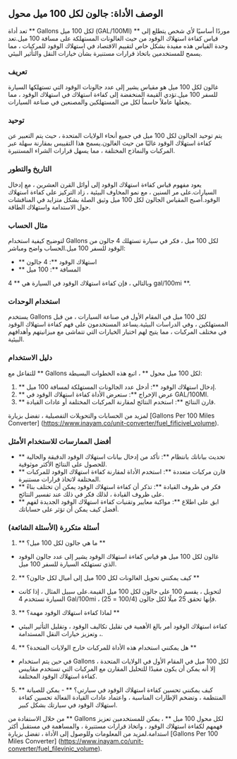 ## الوصف الأداة: جالون لكل 100 ميل محول

تعد أداة ** Gallons لكل 100 ميل (GAL/100MI) ** موردًا أساسيًا لأي شخص يتطلع إلى قياس كفاءة استهلاك الوقود من حيث الغالونات المستهلكة على مسافة 100 ميل.تعد وحدة القياس هذه مفيدة بشكل خاص لتقييم الاقتصاد في استهلاك الوقود للمركبات ، مما يسمح للمستخدمين باتخاذ قرارات مستنيرة بشأن خيارات النقل والتأثير البيئي.

### تعريف

غالون لكل 100 ميل هو مقياس يشير إلى عدد جالونات الوقود التي تستهلكها السيارة للسفر 100 ميل.تؤدي القيمة المنخفضة إلى كفاءة استهلاك في استهلاك الوقود ، مما يجعلها عاملاً حاسماً لكل من المستهلكين والمصنعين في صناعة السيارات.

### توحيد

يتم توحيد الجالون لكل 100 ميل في جميع أنحاء الولايات المتحدة ، حيث يتم التعبير عن كفاءة استهلاك الوقود غالبًا من حيث الغالون.يسمح هذا التقييس بمقارنة سهلة عبر المركبات والنماذج المختلفة ، مما يسهل قرارات الشراء المستنيرة.

### التاريخ والتطور

يعود مفهوم قياس كفاءة استهلاك الوقود إلى أوائل القرن العشرين ، مع إدخال السيارات.على مر السنين ، مع نمو المخاوف البيئية ، زاد التركيز على كفاءة استهلاك الوقود.أصبح المقياس الجالون لكل 100 ميل وثيق الصلة بشكل متزايد في المناقشات حول الاستدامة واستهلاك الطاقة.

### مثال الحساب

لتوضيح كيفية استخدام Gallons لكل 100 ميل ، فكر في سيارة تستهلك 4 جالون من الوقود للسفر 100 ميل.الحساب واضح ومباشر:

- ** استهلاك الوقود **: 4 جالون
- ** المسافة **: 100 ميل

وبالتالي ، فإن كفاءة استهلاك الوقود في السيارة هي ** 4 gal/100mi **.

### استخدام الوحدات

يستخدم Gallons لكل 100 ميل في المقام الأول في صناعة السيارات ، من قبل المستهلكين ، وفي الدراسات البيئية.يساعد المستخدمون على فهم كفاءة استهلاك الوقود في مختلف المركبات ، مما يتيح لهم اختيار الخيارات التي تتماشى مع ميزانيتهم ​​وأهدافهم البيئية.

### دليل الاستخدام

للتفاعل مع ** Gallons لكل 100 ميل محول ** ، اتبع هذه الخطوات البسيطة:

1. ** إدخال استهلاك الوقود **: أدخل عدد الجالونات المستهلكة لمسافة 100 ميل.
2. ** عرض الإخراج **: ستعرض الأداة كفاءة استهلاك الوقود في GAL/100MI.
3. ** قارن النتائج **: استخدم النتائج لمقارنة المركبات المختلفة أو عادات القيادة.

لمزيد من الحسابات والتحويلات التفصيلية ، تفضل بزيارة [Gallons Per 100 Miles Converter] (https://www.inayam.co/unit-converter/fuel_fificivel_volume).

### أفضل الممارسات للاستخدام الأمثل

- ** تحديث بياناتك بانتظام **: تأكد من إدخال بيانات استهلاك الوقود الدقيقة والحالية للحصول على النتائج الأكثر موثوقية.
- ** قارن مركبات متعددة **: استخدم الأداة لمقارنة كفاءة استهلاك الوقود للمركبات المختلفة لاتخاذ قرارات مستنيرة.
- ** فكر في ظروف القيادة **: تذكر أن كفاءة استهلاك الوقود يمكن أن تختلف بناءً على ظروف القيادة ، لذلك فكر في ذلك عند تفسير النتائج.
- ** ابق على اطلاع **: مواكبة معايير وتقنيات كفاءة استهلاك الوقود الجديدة لفهم أفضل كيف يمكن أن تؤثر على حساباتك.

### أسئلة متكررة (الأسئلة الشائعة)

1. ** ما هي جالون لكل 100 ميل؟ **
- غالون لكل 100 ميل هو قياس كفاءة استهلاك الوقود يشير إلى عدد جالون الوقود الذي تستهلكه السيارة للسفر 100 ميل.

2. ** كيف يمكنني تحويل الغالونات لكل 100 ميل إلى أميال لكل جالون؟ **
- لتحويل ، يقسم 100 على جالون لكل 100 ميل القيمة.على سبيل المثال ، إذا كانت السيارة تستخدم 4 Gal/100mi ، فإنها تحقق 25 ميلًا لكل جالون (100/4 = 25).

3. ** لماذا كفاءة استهلاك الوقود مهمة؟ **
- كفاءة استهلاك الوقود أمر بالغ الأهمية في تقليل تكاليف الوقود ، وتقليل التأثير البيئي ، وتعزيز خيارات النقل المستدامة.

4. ** هل يمكنني استخدام هذه الأداة للمركبات خارج الولايات المتحدة؟ **
- في حين يتم استخدام Gallons لكل 100 ميل في المقام الأول في الولايات المتحدة ، إلا أنه يمكن أن يكون مفيدًا للتحليل المقارن مع المركبات التي تستخدم مقاييس كفاءة استهلاك الوقود المختلفة.

5. ** كيف يمكنني تحسين كفاءة استهلاك الوقود في سيارتي؟ ** - يمكن للصيانة المنتظمة ، وتضخم الإطارات المناسبة ، واعتماد عادات القيادة الفعالة تحسين كفاءة استهلاك الوقود في سيارتك بشكل كبير.

من خلال الاستفادة من ** Gallons لكل محول 100 ميل ** ، يمكن للمستخدمين تعزيز فهمهم لكفاءة استهلاك الوقود ، واتخاذ قرارات مستنيرة ، والمساهمة في مستقبل أكثر استدامة.لمزيد من المعلومات وللوصول إلى الأداة ، تفضل بزيارة [Gallons Per 100 Miles Converter] (https://www.inayam.co/unit-converter/fuel_filevinic_volume).